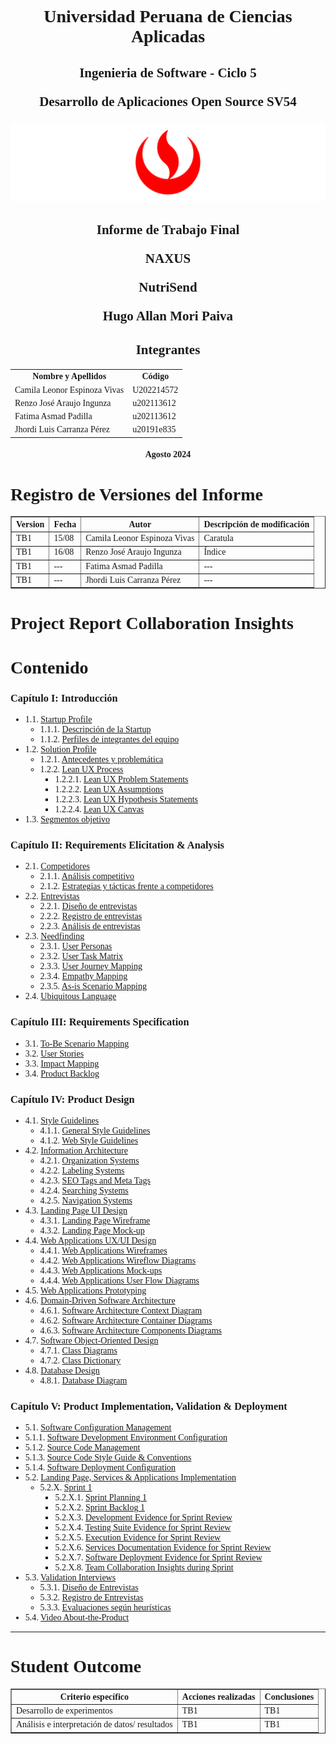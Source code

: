 <style>
  body {
  font-family: 'Times New Roman', Times, serif;
  }
</style>

<h1 style="text-align: center;"><b>Universidad Peruana de Ciencias Aplicadas</b></h1>

<h2 style="text-align: center;">
    <p>Ingenieria de Software - Ciclo 5</p>
    <p>Desarrollo de Aplicaciones Open Source SV54</p>
</h2>

<div style="text-align: center;">
    <img src="img/UPC.png" alt="UPC Logo">
</div>

<h2 style="text-align: center;">
    <p>Informe de Trabajo Final</p>
    <p>NAXUS</p>
    <p>NutriSend</p>
    <p>Hugo Allan Mori Paiva</p>
</h2>

<h2 style="text-align: center;">Integrantes</h2>

<table style="margin-left: auto; margin-right: auto;">
  <tr>
    <th>Nombre y Apellidos</th>
    <th>Código</th>
  </tr>
  <tr>
    <td>Camila Leonor Espinoza Vivas</td>
    <td>U202214572</td>
  </tr>
  <tr>
    <td>Renzo José Araujo Ingunza</td>
    <td>u202113612</td>
  </tr>
  <tr>
    <td>Fatima Asmad Padilla</td>
    <td>u202113612</td>
  </tr>
   <tr>
    <td>Jhordi Luis Carranza Pérez</td>
    <td>u20191e835</td>
  </tr>
</table>

<h4 style="text-align: center;">Agosto 2024</h4>

# Registro de Versiones del Informe

<table border="1" cellpadding="10" cellspacing="0" style="margin-left: auto; margin-right: auto;">
  <tr>
    <th>Version</th>
    <th>Fecha</th>
    <th>Autor</th>
    <th>Descripción de modificación</th>
  </tr>
  <tr>
    <td>TB1</td>
    <td>15/08</td>
    <td>Camila Leonor Espinoza Vivas</td>
    <td>Caratula</td>
  </tr>
  <tr>
    <td>TB1</td>
    <td>16/08</td>
    <td>Renzo José Araujo Ingunza</td>
    <td>Índice</td>
  </tr> 
  <tr>
    <td>TB1</td>
    <td>---</td>
    <td>Fatima Asmad Padilla</td>
    <td>---</td>
  </tr>
  <tr>
    <td>TB1</td>
    <td>---</td>
    <td>Jhordi Luis Carranza Pérez</td>
    <td>---</td>
  </tr>
</table>


# Project Report Collaboration Insights

# Contenido 

### Capítulo I: Introducción
- 1.1. [Startup Profile](#Startup-Profile)
  - 1.1.1. [Descripción de la Startup](#Descripción-de-la-Startup)
  - 1.1.2. [Perfiles de integrantes del equipo](#Perfiles-de-integrantes-del-grupo)
- 1.2. [Solution Profile](#Solution-profile)
  - 1.2.1. [Antecedentes y problemática](#Antecedentes-y-problemática)
  - 1.2.2. [Lean UX Process](#Lean-UX-Proccess)
    - 1.2.2.1. [Lean UX Problem Statements](#Lean-UX-problem-statements)
    - 1.2.2.2. [Lean UX Assumptions](#Lean-UX-assumptions)
    - 1.2.2.3. [Lean UX Hypothesis Statements](#Lean-UX-Hypothesis-Statements)
    - 1.2.2.4. [Lean UX Canvas](#Lean-UX-Canvas)
- 1.3. [Segmentos objetivo](#Segmentos-objetivos)


### Capítulo II: Requirements Elicitation & Analysis
- 2.1. [Competidores](#Competidores)
  - 2.1.1. [Análisis competitivo](#Análisis-competitivo)
  - 2.1.2. [Estrategias y tácticas frente a competidores](#Estrategias-y-tácticas)
- 2.2. [Entrevistas](#Entrevistas)
  - 2.2.1. [Diseño de entrevistas](#Diseño-de-entrevistas)
  - 2.2.2. [Registro de entrevistas](#Registro-de-entrevistas)
  - 2.2.3. [Análisis de entrevistas](#Análisis-de-entrevistas)
- 2.3. [Needfinding](#Needfinding)
  - 2.3.1. [User Personas](#User-personas)
  - 2.3.2. [User Task Matrix](#User-Task-Matrix)
  - 2.3.3. [User Journey Mapping](#User-journey-mapping)
  - 2.3.4. [Empathy Mapping](#Empathy-mapping)
  - 2.3.5. [As-is Scenario Mapping](#As-is-scenario)
- 2.4. [Ubiquitous Language](#Ubiquitoues-language)

### Capítulo III: Requirements Specification
- 3.1. [To-Be Scenario Mapping](#To-Be-scenario-mapping)
- 3.2. [User Stories](#User-stories)
- 3.3. [Impact Mapping](#Impact-mapping)
- 3.4. [Product Backlog](#product-backlog)

### Capítulo IV: Product Design
- 4.1. [Style Guidelines](#Style-Guidelines)
  - 4.1.1. [General Style Guidelines](#General-style-guidelines)
  - 4.1.2. [Web Style Guidelines](#Web-style-guidelines)
- 4.2. [Information Architecture](#Information-architecture)
  - 4.2.1. [Organization Systems](#Organization-systems)
  - 4.2.2. [Labeling Systems](#Labeling-systems)
  - 4.2.3. [SEO Tags and Meta Tags](#SEO-tags-and_meta-tags)
  - 4.2.4. [Searching Systems](#-Searching-systems)
  - 4.2.5. [Navigation Systems](#Navigation-systems)
- 4.3. [Landing Page UI Design](#Landing-page-UI-design)
  - 4.3.1. [Landing Page Wireframe](#Landing-page-wireframe)
  - 4.3.2. [Landing Page Mock-up](#Landing-page-mock-up)
- 4.4. [Web Applications UX/UI Design](#Web-applications-UX/UI-design)
  - 4.4.1. [Web Applications Wireframes](#Web-applications-wireframes)
  - 4.4.2. [Web Applications Wireflow Diagrams](#web-applications-wireflow-diagrams)
  - 4.4.3. [Web Applications Mock-ups](#Web-applications-mock-ups)
  - 4.4.4. [Web Applications User Flow Diagrams](#Web-applications-user-flow)
- 4.5. [Web Applications Prototyping](#Web-applications-prototyping)
- 4.6. [Domain-Driven Software Architecture](#Domain-driven-software-architecture)
  - 4.6.1. [Software Architecture Context Diagram](#Software-architecture-context-diagram)
  - 4.6.2. [Software Architecture Container Diagrams](#Software-architecture-container-diagrams)
  - 4.6.3. [Software Architecture Components Diagrams](#Software-architecture-components-diagrams)
- 4.7. [Software Object-Oriented Design](#Software-object-oriented-design)
  - 4.7.1. [Class Diagrams](#Class-diagrams)
  - 4.7.2. [Class Dictionary](#Class-dictionary)
- 4.8. [Database Design](#Database-Design)
  - 4.8.1. [Database Diagram](#Database-diagram)

### Capítulo V: Product Implementation, Validation & Deployment
  - 5.1. [Software Configuration Management](#Software-configuration-management)
  - 5.1.1. [Software Development Environment Configuration](#Software-development-enviroment)
  - 5.1.2. [Source Code Management](#Source-code-management)
  - 5.1.3. [Source Code Style Guide & Conventions](#Source-code-style-guide-&-convetions)
  - 5.1.4. [Software Deployment Configuration](#Software-deployment-configuration)
- 5.2. [Landing Page, Services & Applications Implementation](#Landing-page,-services-&-Applications-Implementation)
  - 5.2.X. [Sprint 1](#Sprint-1)
    - 5.2.X.1. [Sprint Planning 1](#Sprint-Planning-1)
    - 5.2.X.2. [Sprint Backlog 1](#Sprint-Backlog-1)
    - 5.2.X.3. [Development Evidence for Sprint Review](#Development-evidence-for-Sprint-Review)
    - 5.2.X.4. [Testing Suite Evidence for Sprint Review](#Testing-Suite-evidence-for-Sprint-Review)
    - 5.2.X.5. [Execution Evidence for Sprint Review](#Execution-Evidence-for-Sprint-Review)
    - 5.2.X.6. [Services Documentation Evidence for Sprint Review](#Services-Documentation-Evidence-for-Sprint)
    - 5.2.X.7. [Software Deployment Evidence for Sprint Review](#Software-Deployment-Evidence-for-Sprint)
    - 5.2.X.8. [Team Collaboration Insights during Sprint](#Team-Collaboration-Insights-during-Sprint)
- 5.3. [Validation Interviews](#Validation)
  - 5.3.1. [Diseño de Entrevistas](#Diseño-de-Entrevistas)
  - 5.3.2. [Registro de Entrevistas](#Registro-de-Entrevistas)
  - 5.3.3. [Evaluaciones según heurísticas](#Evaluaciones-según-heurísticas)
- 5.4. [Video About-the-Product](#Video-About-the-Product)
---
# Student Outcome

<table border="1" cellpadding="10" cellspacing="0" style="margin-left: auto; margin-right: auto;">
  <tr>
    <th>Criterio específico</th>
    <th>Acciones realizadas</th>
    <th>Conclusiones</th>
  </tr>
  <tr>
    <td>Desarrollo de experimentos</td>
    <td>TB1</td>
    <td>TB1</td>
  </tr>
  <tr>
    <td>Análisis e interpretación de datos/ resultados</td>
    <td>TB1</td>
    <td>TB1</td>
  </tr>
</table>